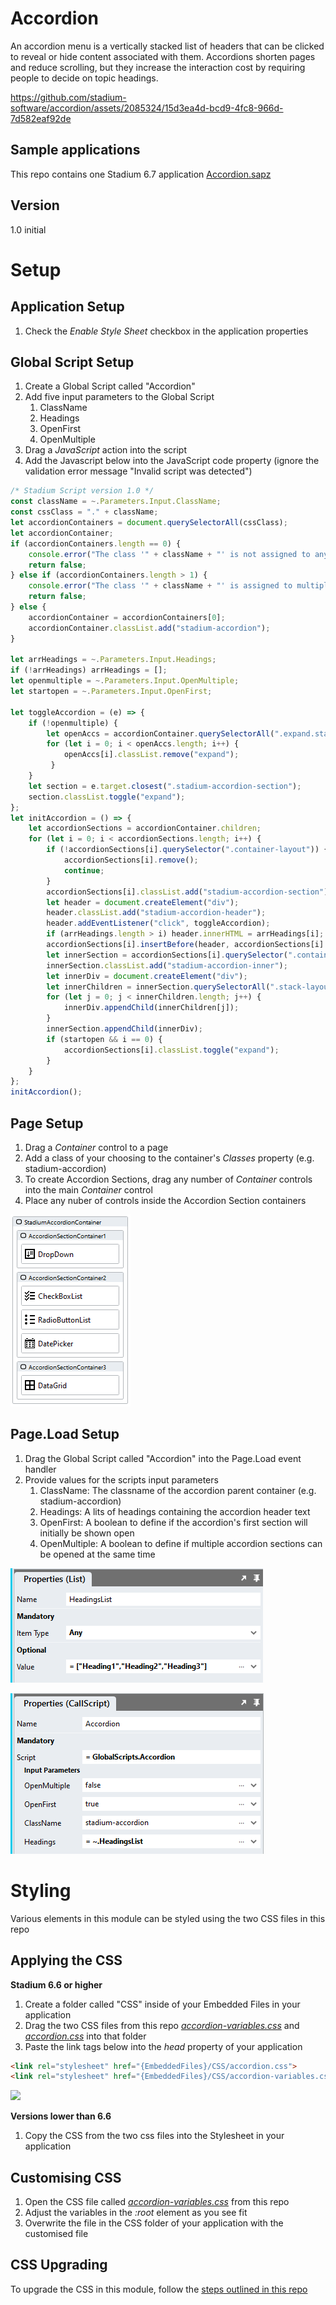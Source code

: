 # Accordion

An accordion menu is a vertically stacked list of headers that can be clicked to reveal or hide content associated with them. Accordions shorten pages and reduce scrolling, but they increase the interaction cost by requiring people to decide on topic headings.

https://github.com/stadium-software/accordion/assets/2085324/15d3ea4d-bcd9-4fc8-966d-7d582eaf92de

## Sample applications
This repo contains one Stadium 6.7 application
[Accordion.sapz](Stadium6/Accordion.sapz?raw=true)

## Version 
1.0 initial

# Setup

## Application Setup
1. Check the *Enable Style Sheet* checkbox in the application properties

## Global Script Setup
1. Create a Global Script called "Accordion"
2. Add five input parameters to the Global Script
   1. ClassName
   2. Headings
   3. OpenFirst
   4. OpenMultiple
3. Drag a *JavaScript* action into the script
4. Add the Javascript below into the JavaScript code property (ignore the validation error message "Invalid script was detected")
```javascript
/* Stadium Script version 1.0 */
const className = ~.Parameters.Input.ClassName;
const cssClass = "." + className;
let accordionContainers = document.querySelectorAll(cssClass);
let accordionContainer;
if (accordionContainers.length == 0) {
    console.error("The class '" + className + "' is not assigned to any Container layout control");
    return false;
} else if (accordionContainers.length > 1) {
    console.error("The class '" + className + "' is assigned to multiple DropDowns. Every filterable DropDown must have a unique classname");
    return false;
} else { 
    accordionContainer = accordionContainers[0];
    accordionContainer.classList.add("stadium-accordion");
}

let arrHeadings = ~.Parameters.Input.Headings;
if (!arrHeadings) arrHeadings = [];
let openmultiple = ~.Parameters.Input.OpenMultiple;
let startopen = ~.Parameters.Input.OpenFirst;

let toggleAccordion = (e) => {
    if (!openmultiple) { 
        let openAccs = accordionContainer.querySelectorAll(".expand.stadium-accordion-section");
        for (let i = 0; i < openAccs.length; i++) {
            openAccs[i].classList.remove("expand");
         }
    }
    let section = e.target.closest(".stadium-accordion-section");
    section.classList.toggle("expand");
};
let initAccordion = () => {
    let accordionSections = accordionContainer.children;
    for (let i = 0; i < accordionSections.length; i++) {
        if (!accordionSections[i].querySelector(".container-layout")) { 
            accordionSections[i].remove();
            continue;
        }
        accordionSections[i].classList.add("stadium-accordion-section");
        let header = document.createElement("div");
        header.classList.add("stadium-accordion-header");
        header.addEventListener("click", toggleAccordion);
        if (arrHeadings.length > i) header.innerHTML = arrHeadings[i];
        accordionSections[i].insertBefore(header, accordionSections[i].firstChild);
        let innerSection = accordionSections[i].querySelector(".container-layout");
        innerSection.classList.add("stadium-accordion-inner");
        let innerDiv = document.createElement("div");
        let innerChildren = innerSection.querySelectorAll(".stack-layout-container");
        for (let j = 0; j < innerChildren.length; j++) {
            innerDiv.appendChild(innerChildren[j]);
        }
        innerSection.appendChild(innerDiv);
        if (startopen && i == 0) { 
            accordionSections[i].classList.toggle("expand");
        }
    }
};
initAccordion();
```

## Page Setup
1. Drag a *Container* control to a page
2. Add a class of your choosing to the container's *Classes* property (e.g. stadium-accordion)
3. To create Accordion Sections, drag any number of *Container* controls into the main *Container* control
4. Place any nuber of controls inside the Accordion Section containers

![](images/Page-Layout.png)

## Page.Load Setup
1. Drag the Global Script called "Accordion" into the Page.Load event handler
2. Provide values for the scripts input parameters
   1. ClassName: The classname of the accordion parent container (e.g. stadium-accordion)
   2. Headings: A lits of headings containing the accordion header text
   3. OpenFirst: A boolean to define if the accordion's first section will initially be shown open
   4. OpenMultiple: A boolean to define if multiple accordion sections can be opened at the same time

![](images/Headings-List.png)

![](images/Script-Inputs.png)

# Styling
Various elements in this module can be styled using the two CSS files in this repo

## Applying the CSS

**Stadium 6.6 or higher**
1. Create a folder called "CSS" inside of your Embedded Files in your application
2. Drag the two CSS files from this repo [*accordion-variables.css*](accordion-variables.css) and [*accordion.css*](accordion.css) into that folder
3. Paste the link tags below into the *head* property of your application
```html
<link rel="stylesheet" href="{EmbeddedFiles}/CSS/accordion.css">
<link rel="stylesheet" href="{EmbeddedFiles}/CSS/accordion-variables.css">
``` 

![](images/ApplicationHeadProp.png)

**Versions lower than 6.6**
1. Copy the CSS from the two css files into the Stylesheet in your application

## Customising CSS
1. Open the CSS file called [*accordion-variables.css*](accordion-variables.css) from this repo
2. Adjust the variables in the *:root* element as you see fit
3. Overwrite the file in the CSS folder of your application with the customised file

## CSS Upgrading
To upgrade the CSS in this module, follow the [steps outlined in this repo](https://github.com/stadium-software/samples-upgrading)
